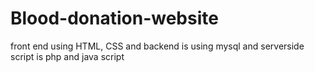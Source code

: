 # Blood-donation-website
front end using HTML, CSS and backend is using mysql  and serverside script is php and java script
